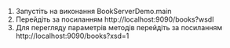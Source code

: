 1. Запустіть на виконання BookServerDemo.main
2. Перейдіть за посиланням http://localhost:9090/books?wsdl
3. Для перегляду параметрів методів перейдіть за посиланням http://localhost:9090/books?xsd=1
